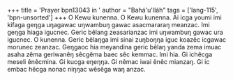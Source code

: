 +++
title = 'Prayer bpn13043 in '
author = "Bahá'u'lláh"
tags = ['lang-115', 'bpn-unsorted']
+++
O Kewu kunenna.  O Kewu kunenna.  Ai icga youmi imi kifaga geŋga uŋagawac uŋwambuŋ gawac asacmararaŋ meanzac.  Imi geŋga hiaga igucnec.  Geric bêlang zeasarianzac imi uŋwambuŋ gawac ura igucnec.  O kunenna.  Geric bêlaŋga imi sinai zuŋboŋŋa iguc koazêc icgawac morunec zeanzac. Geŋgaoc hia meyandina geric bêlaŋ yanda zema imuac asaha zêma geriwanêŋ sêcgêma baec sêc kemmac.  Imi hia.  Gi ichêcga meseli ênêcmina.  Gi kucga eŋeŋŋa.  Gi nêmac iwai ênêc mianzaŋ.  Gi  ic embac hêcga nonac niŋŋac wêsêga waŋ anzac.
